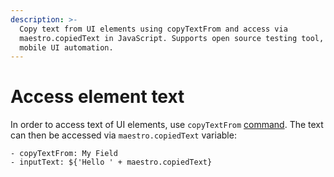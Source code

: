 ```yaml
---
description: >-
  Copy text from UI elements using copyTextFrom and access via
  maestro.copiedText in JavaScript. Supports open source testing tool, web and
  mobile UI automation.
---
```


# Access element text

In order to access text of UI elements, use `copyTextFrom` [command](../../api-reference/commands/copytextfrom.md). The text can then be accessed via `maestro.copiedText` variable:

```
- copyTextFrom: My Field
- inputText: ${'Hello ' + maestro.copiedText}
```

